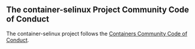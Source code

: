## The container-selinux Project Community Code of Conduct

The container-selinux project follows the [Containers Community Code of Conduct](https://github.com/containers/common/blob/master/CODE-OF-CONDUCT.md).
